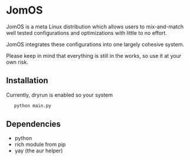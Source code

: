 # JomOS

JomOS is a meta Linux distribution which allows users to mix-and-match
well tested configurations and optimizations with little to no effort.
 
JomOS integrates these configurations into one largely cohesive system.

Please keep in mind that everything is still in the works, so use it at your own risk.


## Installation

Currently, dryrun is enabled so your system 

```bash
   python main.py
```
    
## Dependencies

- python
- rich module from pip
- yay (the aur helper)
